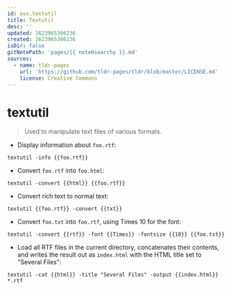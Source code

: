 ```yaml
---
id: osx.textutil
title: Textutil
desc: ''
updated: 1623965306236
created: 1623965306236
isDir: false
gitNotePath: 'pages/{{ noteHiearchy }}.md'
sources:
  - name: tldr-pages
    url: 'https://github.com/tldr-pages/tldr/blob/master/LICENSE.md'
    license: Creative Commons
---
```

# textutil

> Used to manipulate text files of various formats.

- Display information about `foo.rtf`:

`textutil -info {{foo.rtf}}`

- Convert `foo.rtf` into `foo.html`:

`textutil -convert {{html}} {{foo.rtf}}`

- Convert rich text to normal text:

`textutil {{foo.rtf}} -convert {{txt}}`

- Convert `foo.txt` into `foo.rtf`, using Times 10 for the font:

`textutil -convert {{rtf}} -font {{Times}} -fontsize {{10}} {{foo.txt}}`

- Load all RTF files in the current directory, concatenates their contents, and writes the result out as `index.html` with the HTML title set to "Several Files":

`textutil -cat {{html}} -title "Several Files" -output {{index.html}} *.rtf`


